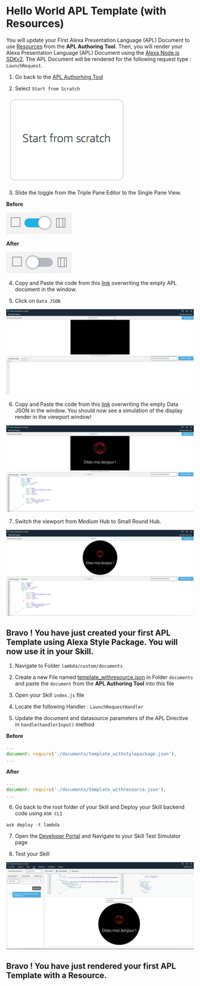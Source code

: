 # Hello World APL Template (with Resources)

You will update your First Alexa Presentation Language (APL) Document to use [Resources](https://developer.amazon.com/docs/alexa-presentation-language/apl-resources.html) from the **APL Authoring Tool**.
Then, you will render your Alexa Presentation Language (APL) Document using the [Alexa Node.js SDKv2](https://github.com/alexa/alexa-skills-kit-sdk-for-nodejs). The APL Document will be rendered for the following request type : ```LaunchRequest```.


1. Go back to the [APL Authorhing Tool](https://developer.amazon.com/alexa/console/ask/displays)

2. Select `Start from Scratch`

![start-from-scratch](./images/button-start-from-scratch.png)

3. Slide the toggle from the Triple Pane Editor to the Single Pane View.

**Before**

![toggle-layout](./images/toggle-layout-view.png)

**After**

![toggle-code](./images/toggle-code-view.png)

4. Copy and Paste the code from this [link](../lambda/custom/documents/template_withresource.json) overwriting the empty APL document in the window.

5. Click on `Data JSON`

![data-json](./images/data-json.png)

6. Copy and Paste the code from this [link](../lambda/custom/datasources/datasource_basic.json) overwriting the empty Data JSON in the window. You should now see a simulation of the display render in the viewport window!

![medium-hub](./images/style-package-medium-hub.png)


7. Switch the viewport from Medium Hub to Small Round Hub.

![small-hub](./images/style-package-small-hub.png)

## Bravo ! You have just created your first APL Template using Alexa Style Package. You will now use it in your Skill.


1. Navigate to Folder ```lambda/custom/documents```

2. Create a new File named [template_withresource.json](../lambda/custom/documents/template_withresource.json) in Folder ```documents``` and paste the `document` from the **APL Authoring Tool** into this file

3. Open your Skill ```index.js``` file

4. Locate the following Handler : `LaunchRequestHandler`

5. Update the document and datasource parameters of the APL Directive in ```handle(handlerInput)```  method

**Before**

```javascript
...
document: require('./documents/template_withstylepackage.json'),
...
```

**After**
```javascript
...
document: require('./documents/template_withresource.json'),
...
```

6. Go back to the root folder of your Skill and Deploy your Skill backend code using ```ASK CLI```

```
ask deploy -t lambda
```

7. Open the [Developer Portal](https://developer.amazon.com/alexa/console/ask) and Navigate to your Skill Test Simulator page

8. Test your Skill

![simulator](./images/simulator-style-package.png)

## Bravo ! You have just rendered your first APL Template with a Resource.
